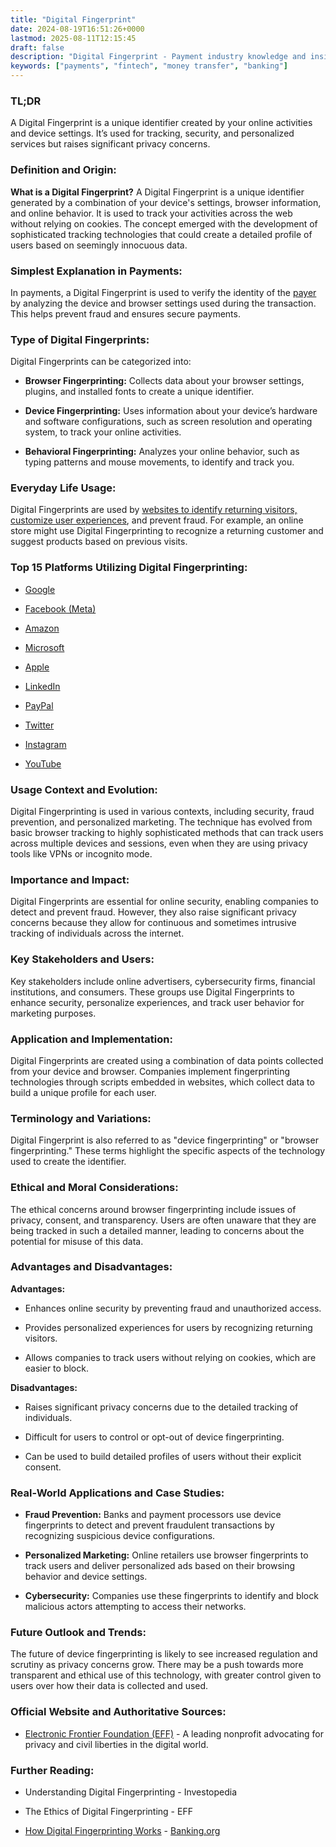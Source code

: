 ```yaml
---
title: "Digital Fingerprint"
date: 2024-08-19T16:51:26+0000
lastmod: 2025-08-11T12:15:45
draft: false
description: "Digital Fingerprint - Payment industry knowledge and insights"
keywords: ["payments", "fintech", "money transfer", "banking"]
---
```


### **TL;DR**

A Digital Fingerprint is a unique identifier created by your online activities and device settings. It’s used for tracking, security, and personalized services but raises significant privacy concerns.

### **Definition and Origin:**

**What is a Digital Fingerprint?** A Digital Fingerprint is a unique identifier generated by a combination of your device's settings, browser information, and online behavior. It is used to track your activities across the web without relying on cookies. The concept emerged with the development of sophisticated tracking technologies that could create a detailed profile of users based on seemingly innocuous data.

### **Simplest Explanation in Payments:**

In payments, a Digital Fingerprint is used to verify the identity of the [payer](https://faisalkhanllc.xyz/resources/payments-wiki/p/payer/) by analyzing the device and browser settings used during the transaction. This helps prevent fraud and ensures secure payments.

### **Type of Digital Fingerprints:**

Digital Fingerprints can be categorized into:

- **Browser Fingerprinting:** Collects data about your browser settings, plugins, and installed fonts to create a unique identifier.

- **Device Fingerprinting:** Uses information about your device’s hardware and software configurations, such as screen resolution and operating system, to track your online activities.

- **Behavioral Fingerprinting:** Analyzes your online behavior, such as typing patterns and mouse movements, to identify and track you.

### **Everyday Life Usage:**

Digital Fingerprints are used by [websites to identify returning visitors, customize user experiences](https://faisalkhan.com/learn/payments-wiki/digital-footprint/), and prevent fraud. For example, an online store might use Digital Fingerprinting to recognize a returning customer and suggest products based on previous visits.

### **Top 15 Platforms Utilizing Digital Fingerprinting:**

- [Google](https://www.google.com/) 

- [Facebook (Meta)](https://www.meta.com/) 

- [Amazon](https://www.amazon.com/)

- [Microsoft](https://www.microsoft.com/)

- [Apple](https://www.apple.com/)

- [LinkedIn](https://www.linkedin.com/)

- [PayPal](https://www.paypal.com/)

- [Twitter](https://www.twitter.com/)

- [Instagram](https://www.instagram.com/)

- [YouTube ](https://www.youtube.com/)

### **Usage Context and Evolution:**

Digital Fingerprinting is used in various contexts, including security, fraud prevention, and personalized marketing. The technique has evolved from basic browser tracking to highly sophisticated methods that can track users across multiple devices and sessions, even when they are using privacy tools like VPNs or incognito mode.

### **Importance and Impact:**

Digital Fingerprints are essential for online security, enabling companies to detect and prevent fraud. However, they also raise significant privacy concerns because they allow for continuous and sometimes intrusive tracking of individuals across the internet.

### **Key Stakeholders and Users:**

Key stakeholders include online advertisers, cybersecurity firms, financial institutions, and consumers. These groups use Digital Fingerprints to enhance security, personalize experiences, and track user behavior for marketing purposes.

### **Application and Implementation:**

Digital Fingerprints are created using a combination of data points collected from your device and browser. Companies implement fingerprinting technologies through scripts embedded in websites, which collect data to build a unique profile for each user.

### **Terminology and Variations:**

Digital Fingerprint is also referred to as "device fingerprinting" or "browser fingerprinting." These terms highlight the specific aspects of the technology used to create the identifier.

### **Ethical and Moral Considerations:**

The ethical concerns around browser fingerprinting include issues of privacy, consent, and transparency. Users are often unaware that they are being tracked in such a detailed manner, leading to concerns about the potential for misuse of this data.

### **Advantages and Disadvantages:**

**Advantages:**

- Enhances online security by preventing fraud and unauthorized access.

- Provides personalized experiences for users by recognizing returning visitors.

- Allows companies to track users without relying on cookies, which are easier to block.

**Disadvantages:**

- Raises significant privacy concerns due to the detailed tracking of individuals.

- Difficult for users to control or opt-out of device fingerprinting.

- Can be used to build detailed profiles of users without their explicit consent.

### **Real-World Applications and Case Studies:**

- **Fraud Prevention:** Banks and payment processors use device fingerprints to detect and prevent fraudulent transactions by recognizing suspicious device configurations.

- **Personalized Marketing:** Online retailers use browser fingerprints to track users and deliver personalized ads based on their browsing behavior and device settings.

- **Cybersecurity:** Companies use these fingerprints to identify and block malicious actors attempting to access their networks.

### **Future Outlook and Trends:**

The future of device fingerprinting is likely to see increased regulation and scrutiny as privacy concerns grow. There may be a push towards more transparent and ethical use of this technology, with greater control given to users over how their data is collected and used.

### **Official Website and Authoritative Sources:**

- [Electronic Frontier Foundation (EFF)](https://www.eff.org/) - A leading nonprofit advocating for privacy and civil liberties in the digital world.

### **Further Reading:**

- Understanding Digital Fingerprinting - Investopedia

- The Ethics of Digital Fingerprinting - EFF

- [How Digital Fingerprinting Works](https://www.banking.org/) - [Banking.org](http://Banking.org)
